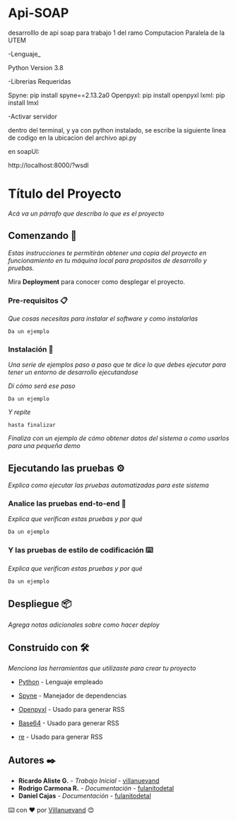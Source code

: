 # Api-SOAP
desarrolllo de api soap para trabajo 1 del ramo Computacion Paralela de la UTEM

-Lenguaje_

Python Version 3.8

-Librerias Requeridas

Spyne: pip install spyne==2.13.2a0
Openpyxl: pip install openpyxl
lxml: pip install lmxl

-Activar servidor

dentro del terminal, y ya con python instalado, se escribe la siguiente linea de codigo en la ubicacion del archivo api.py

en soapUI:

http://localhost:8000/?wsdl

# Título del Proyecto

_Acá va un párrafo que describa lo que es el proyecto_

## Comenzando 🚀

_Estas instrucciones te permitirán obtener una copia del proyecto en funcionamiento en tu máquina local para propósitos de desarrollo y pruebas._

Mira **Deployment** para conocer como desplegar el proyecto.


### Pre-requisitos 📋

_Que cosas necesitas para instalar el software y como instalarlas_

```
Da un ejemplo
```

### Instalación 🔧

_Una serie de ejemplos paso a paso que te dice lo que debes ejecutar para tener un entorno de desarrollo ejecutandose_

_Dí cómo será ese paso_

```
Da un ejemplo
```

_Y repite_

```
hasta finalizar
```

_Finaliza con un ejemplo de cómo obtener datos del sistema o como usarlos para una pequeña demo_

## Ejecutando las pruebas ⚙️

_Explica como ejecutar las pruebas automatizadas para este sistema_

### Analice las pruebas end-to-end 🔩

_Explica que verifican estas pruebas y por qué_

```
Da un ejemplo
```

### Y las pruebas de estilo de codificación ⌨️

_Explica que verifican estas pruebas y por qué_

```
Da un ejemplo
```

## Despliegue 📦

_Agrega notas adicionales sobre como hacer deploy_

## Construido con 🛠️

_Menciona las herramientas que utilizaste para crear tu proyecto_

* [Python](http://www.dropwizard.io/1.0.2/docs/) - Lenguaje empleado


* [Spyne](https://maven.apache.org/) - Manejador de dependencias
* [Openpyxl](https://rometools.github.io/rome/) - Usado para generar RSS
* [Base64](https://rometools.github.io/rome/) - Usado para generar RSS
* [re](https://rometools.github.io/rome/) - Usado para generar RSS


## Autores ✒️

* **Ricardo Aliste G.** - *Trabajo Inicial* - [villanuevand](https://github.com/villanuevand)
* **Rodrigo Carmona R.** - *Documentación* - [fulanitodetal](#fulanito-de-tal)
* **Daniel Cajas** - *Documentación* - [fulanitodetal](#fulanito-de-tal)


⌨️ con ❤️ por [Villanuevand](https://github.com/Villanuevand) 😊
